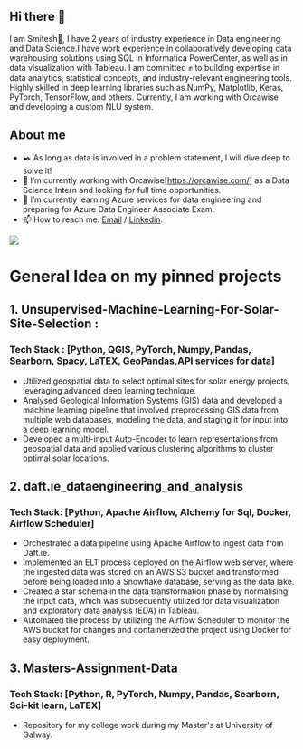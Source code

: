 ## Hi there 👋

I am Smitesh👋, I have 2 years of industry experience in Data engineering and Data Science.I have work experience in collaboratively developing data warehousing solutions using SQL in Informatica PowerCenter, as well as in data visualization with Tableau. I am committed ✊ to building expertise in data analytics, statistical concepts, and industry-relevant engineering tools. Highly skilled in deep learning libraries such as NumPy, Matplotlib, Keras, PyTorch, TensorFlow, and others. Currently, I am working with Orcawise and developing a custom NLU system.


## About me 

- ✒️ As long as data is involved in a problem statement, I will dive deep to solve it!
- 🔭 I’m currently working with Orcawise[https://orcawise.com/] as a Data Science Intern and looking for full time opportunities.
- 🌱 I’m currently learning Azure services for data engineering and preparing for Azure Data Engineer Associate Exam.
- 📫 How to reach me: [Email](smitesh22@gmail.com) / [Linkedin](https://www.linkedin.com/in/smitesh-patil/).

![](https://komarev.com/ghpvc/?username=smitesh22&color=blueviolet)

# General Idea on my pinned projects

## 1. Unsupervised-Machine-Learning-For-Solar-Site-Selection  :
### Tech Stack : [Python, QGIS, PyTorch, Numpy, Pandas, Searborn, Spacy, LaTEX, GeoPandas,API services for data]

- Utilized geospatial data to select optimal sites for solar energy projects, leveraging advanced deep learning technique.
- Analysed Geological Information Systems (GIS) data and developed a machine learning pipeline that involved preprocessing GIS data from multiple web databases, modeling the data, and staging it for input into a deep learning model.
- Developed a multi-input Auto-Encoder to learn representations from geospatial data and applied various clustering algorithms to cluster optimal solar locations.

## 2.  daft.ie_dataengineering_and_analysis
### Tech Stack: [Python, Apache Airflow, Alchemy for Sql, Docker, Airflow Scheduler]

- Orchestrated a data pipeline using Apache Airflow to ingest data from Daft.ie.
- Implemented an ELT process deployed on the Airflow web server, where the ingested data was stored on an AWS S3 bucket and transformed before being loaded into a Snowflake database, serving as the data lake.
- Created a star schema in the data transformation phase by normalising the input data, which was subsequently utilized for data visualization and exploratory data analysis (EDA) in Tableau.
- Automated the process by utilizing the Airflow Scheduler to monitor the AWS bucket for changes and containerized the project using Docker for easy deployment.

## 3.  Masters-Assignment-Data
### Tech Stack: [Python, R, PyTorch, Numpy, Pandas, Searborn, Sci-kit learn, LaTEX]

- Repository for my college work during my Master's at University of Galway.

  
